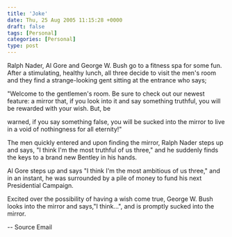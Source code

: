 ```yaml
---
title: 'Joke'
date: Thu, 25 Aug 2005 11:15:28 +0000
draft: false
tags: [Personal]
categories: [Personal]
type: post
---
```


Ralph Nader, Al Gore and George W. Bush go to a fitness spa for some fun. After a stimulating, healthy lunch, all three decide to visit the men's room and they find a strange-looking gent sitting at the entrance who says;

"Welcome to the gentlemen's room. Be sure to check out our newest feature: a mirror that, if you look into it and say something truthful, you will be rewarded with your wish. But, be

warned, if you say something false, you will be sucked into the mirror to live in a void of nothingness for all eternity!"

The men quickly entered and upon finding the mirror, Ralph Nader steps up and says, "I think I'm the most truthful of us three," and he suddenly finds the keys to a brand new Bentley in his hands.

Al Gore steps up and says "I think I'm the most ambitious of us three," and in an instant, he was surrounded by a pile of money to fund his next Presidential Campaign.

Excited over the possibility of having a wish come true, George W. Bush looks into the mirror and says,"I think...", and is promptly sucked into the mirror.

\-- Source Email